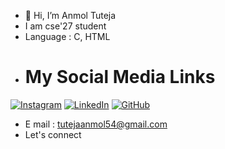 - 👋 Hi, I’m Anmol Tuteja
- I am cse'27 student
- Language : C, HTML
- # My Social Media Links

[![Instagram](https://upload.wikimedia.org/wikipedia/commons/5/58/Instagram-Icon.png)](https://www.instagram.com/anmoltuteja287/)
[![LinkedIn](http://pngimg.com/uploads/linkedIn/linkedIn_PNG8.png)](https://www.linkedin.com/in/anmol-tuteja-684b0327b/)
[![GitHub](https://logos-world.net/wp-content/uploads/2020/11/GitHub-Symbol.png)](https://github.com/AnmolTutejaGitHub/)

- E mail : tutejaanmol54@gmail.com
- Let's connect 
